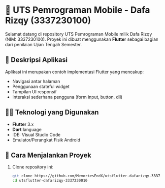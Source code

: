 # 📱 UTS Pemrograman Mobile - Dafa Rizqy (3337230100)

Selamat datang di repository UTS Pemrograman Mobile milik Dafa Rizqy (NIM: 3337230100). Proyek ini dibuat menggunakan **Flutter** sebagai bagian dari penilaian Ujian Tengah Semester.

## 📌 Deskripsi Aplikasi

Aplikasi ini merupakan contoh implementasi Flutter yang mencakup:

- Navigasi antar halaman
- Penggunaan stateful widget
- Tampilan UI responsif
- Interaksi sederhana pengguna (form input, button, dll)

## 🧑‍💻 Teknologi yang Digunakan

- **Flutter** 3.x
- **Dart** language
- IDE: Visual Studio Code
- Emulator/Perangkat Fisik Android

## 🚀 Cara Menjalankan Proyek

1. Clone repository ini:

   ```bash
   git clone https://github.com/MemoriesEndX/utsflutter-dafarizqy-3337230010.git
   cd utsflutter-dafarizqy-3337230010
